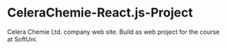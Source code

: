 # CeleraChemie-React.js-Project
Celera Chemie Ltd. company web site. Build as web project for the  course at SoftUni.
